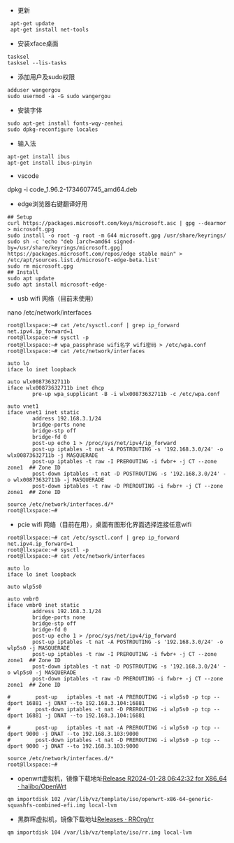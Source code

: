 

* 更新

```
 apt-get update 
 apt-get install net-tools
```

* 安装xface桌面

```
tasksel
tasksel --lis-tasks
```

* 添加用户及sudo权限

```
adduser wangergou
sudo usermod -a -G sudo wangergou
```

* 安装字体

```
sudo apt-get install fonts-wqy-zenhei
sudo dpkg-reconfigure locales
```


* 输入法

```
apt-get install ibus
apt-get install ibus-pinyin
```

* vscode

dpkg -i code_1.96.2-1734607745_amd64.deb 

* edge浏览器右键翻译好用

```shell
## Setup
curl https://packages.microsoft.com/keys/microsoft.asc | gpg --dearmor > microsoft.gpg
sudo install -o root -g root -m 644 microsoft.gpg /usr/share/keyrings/
sudo sh -c 'echo "deb [arch=amd64 signed-by=/usr/share/keyrings/microsoft.gpg] https://packages.microsoft.com/repos/edge stable main" > /etc/apt/sources.list.d/microsoft-edge-beta.list'
sudo rm microsoft.gpg
## Install
sudo apt update
sudo apt install microsoft-edge-
```

* usb wifi 网络（目前未使用）


nano /etc/network/interfaces


```shell
root@llxspace:~# cat /etc/sysctl.conf | grep ip_forward
net.ipv4.ip_forward=1
root@llxspace:~# sysctl -p
root@llxspace:~# wpa_passphrase wifi名字 wifi密码 > /etc/wpa.conf
root@llxspace:~# cat /etc/network/interfaces

auto lo
iface lo inet loopback

auto wlx00873632711b
iface wlx00873632711b inet dhcp
        pre-up wpa_supplicant -B -i wlx00873632711b -c /etc/wpa.conf

auto vnet1
iface vnet1 inet static
        address 192.168.3.1/24
        bridge-ports none
        bridge-stp off
        bridge-fd 0
        post-up echo 1 > /proc/sys/net/ipv4/ip_forward
        post-up iptables -t nat -A POSTROUTING -s '192.168.3.0/24' -o wlx00873632711b -j MASQUERADE
        post-up iptables -t raw -I PREROUTING -i fwbr+ -j CT --zone zone1  ## Zone ID
        post-down iptables -t nat -D POSTROUTING -s '192.168.3.0/24' -o wlx00873632711b -j MASQUERADE
        post-down iptables -t raw -D PREROUTING -i fwbr+ -j CT --zone zone1  ## Zone ID

source /etc/network/interfaces.d/*
root@llxspace:~# 
```

* pcie wifi 网络（目前在用），桌面有图形化界面选择连接任意wifi

~~~shell
root@llxspace:~# cat /etc/sysctl.conf | grep ip_forward
net.ipv4.ip_forward=1
root@llxspace:~# sysctl -p
root@llxspace:~# cat /etc/network/interfaces

auto lo
iface lo inet loopback

auto wlp5s0

auto vmbr0
iface vmbr0 inet static
        address 192.168.3.1/24
        bridge-ports none
        bridge-stp off
        bridge-fd 0
        post-up echo 1 > /proc/sys/net/ipv4/ip_forward
        post-up iptables -t nat -A POSTROUTING -s '192.168.3.0/24' -o wlp5s0 -j MASQUERADE
        post-up iptables -t raw -I PREROUTING -i fwbr+ -j CT --zone zone1  ## Zone ID
        post-down iptables -t nat -D POSTROUTING -s '192.168.3.0/24' -o wlp5s0 -j MASQUERADE
        post-down iptables -t raw -D PREROUTING -i fwbr+ -j CT --zone zone1  ## Zone ID

#        post-up   iptables -t nat -A PREROUTING -i wlp5s0 -p tcp --dport 16881 -j DNAT --to 192.168.3.104:16881
#        post-down iptables -t nat -D PREROUTING -i wlp5s0 -p tcp --dport 16881 -j DNAT --to 192.168.3.104:16881

#        post-up   iptables -t nat -A PREROUTING -i wlp5s0 -p tcp --dport 9000 -j DNAT --to 192.168.3.103:9000
#        post-down iptables -t nat -D PREROUTING -i wlp5s0 -p tcp --dport 9000 -j DNAT --to 192.168.3.103:9000

source /etc/network/interfaces.d/*
root@llxspace:~# 
~~~



* openwrt虚拟机，镜像下载地址[Release R2024-01-28 06:42:32 for X86_64 · haiibo/OpenWrt](https://github.com/haiibo/OpenWrt/releases/tag/X86_64)

```shell
qm importdisk 102 /var/lib/vz/template/iso/openwrt-x86-64-generic-squashfs-combined-efi.img local-lvm
```

* 黑群晖虚拟机，镜像下载地址[Releases · RROrg/rr](https://github.com/RROrg/rr/releases)

~~~shell
qm importdisk 104 /var/lib/vz/template/iso/rr.img local-lvm
~~~

